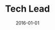 ---
date: 2016-01-01
year: 2016
title: Tech Lead
project: Carmageddon Crashers
customer: Freelance
description: Quick reaction racing game on mobile. Main development focus on deterministic physics for the driving and crash behaviour of the cars.
tech: Unity3d, C#, iOS, Android
projectLink: 
youtube: "https://www.youtube.com/embed/lugzciHe-Z8?si=BmHr91wtvn0Bt_UB"
tagGroup: 
    - project 
    - games
---